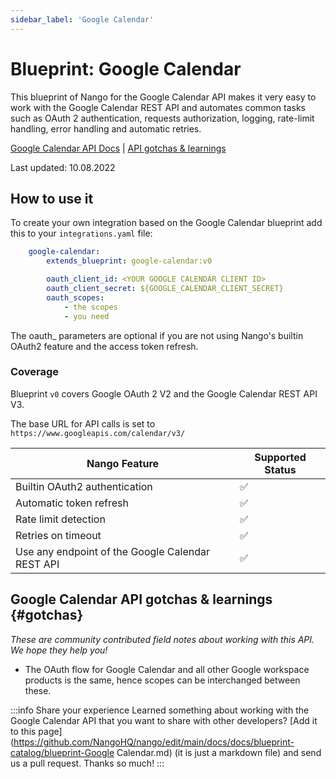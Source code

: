 ```yaml
---
sidebar_label: 'Google Calendar'
---
```


# Blueprint: Google Calendar

This blueprint of Nango for the Google Calendar API makes it very easy to work with the Google Calendar REST API and automates common tasks such as OAuth 2 authentication, requests authorization, logging, rate-limit handling, error handling and automatic retries.

[Google Calendar API Docs](https://developers.google.com/calendar/api)  |  [API gotchas & learnings](#gotchas)

Last updated: 10.08.2022

## How to use it
To create your own integration based on the Google Calendar blueprint add this to your `integrations.yaml` file:

```yaml title=integrations.yaml
    google-calendar:
        extends_blueprint: google-calendar:v0

        oauth_client_id: <YOUR GOOGLE CALENDAR CLIENT ID>
        oauth_client_secret: ${GOOGLE_CALENDAR_CLIENT_SECRET}
        oauth_scopes:
            - the scopes
            - you need
```
The oauth_ parameters are optional if you are not using Nango's builtin OAuth2 feature and the access token refresh.

### Coverage
Blueprint `v0` covers Google OAuth 2 V2 and the Google Calendar REST API V3.

The base URL for API calls is set to `https://www.googleapis.com/calendar/v3/`

| Nango Feature | Supported Status | 
|---|---|
| Builtin OAuth2 authentication | ✅  |
| Automatic token refresh | ✅  | 
| Rate limit detection | ✅ |
| Retries on timeout | ✅ |
| Use any endpoint of the Google Calendar REST API | ✅ |

## Google Calendar API gotchas & learnings {#gotchas}
_These are community contributed field notes about working with this API. We hope they help you!_

- The OAuth flow for Google Calendar and all other Google workspace products is the same, hence scopes can be interchanged between these.

:::info Share your experience
Learned something about working with the Google Calendar API that you want to share with other developers? [Add it to this page](https://github.com/NangoHQ/nango/edit/main/docs/docs/blueprint-catalog/blueprint-Google Calendar.md) (it is just a markdown file) and send us a pull request. Thanks so much!
:::